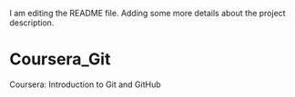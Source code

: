 I am editing the README file. Adding some more details about the project description.
# Coursera_Git
Coursera: Introduction to Git and GitHub
